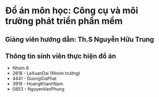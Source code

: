 # Đồ án môn học: Công cụ và môi trường phát triển phần mềm
## Giảng viên hướng dẫn: Th.S Nguyễn Hữu Trung
## Thông tin sinh viên thực hiện đồ án
* Nhóm 8
* 2818 - LeXuanDai (Nhóm trưởng)
* 4441 - DuongGiaPhat 
* 3919 - HoangKhanhNam
* 0853 - NguyenVanPhung
